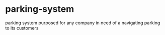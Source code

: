 # parking-system
parking system purposed for any company in need of a navigating parking to its customers
